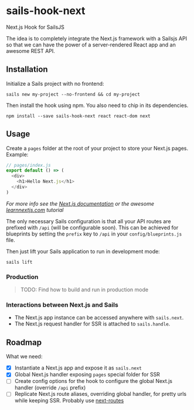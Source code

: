 # sails-hook-next

Next.js Hook for SailsJS

The idea is to completely integrate the Next.js framework with a Sailsjs API
so that we can have the power of a server-rendered React app and an awesome REST API.

## Installation

Initialize a Sails project with no frontend:

```
sails new my-project --no-frontend && cd my-project
```

Then install the hook using npm. You also need to chip in its dependencies.

```
npm install --save sails-hook-next react react-dom next
```

## Usage

Create a `pages` folder at the root of your project to store your Next.js pages. Example:

```js
// pages/index.js
export default () => (
  <div>
    <h1>Hello Next.js</h1>
  </div>
)
```

*For more info see the [Next.js documentation](https://github.com/zeit/next.js) or the awesome [learnnextjs.com](https://learnnextjs.com/) tutorial*

The only necessary Sails configuration is that all your API routes are prefixed with `/api` (will be configurable soon).
This can be achieved for blueprints by setting the `prefix` key to `/api` in your `config/blueprints.js` file.

Then just lift your Sails application to run in development mode:

```
sails lift
```

### Production

> TODO: Find how to build and run in production mode

### Interactions between Next.js and Sails

* The Next.js app instance can be accessed anywhere with `sails.next`.
* The Next.js request handler for SSR is attached to `sails.handle`.

## Roadmap

What we need:

* [x] Instantiate a Next.js app and expose it as `sails.next`
* [x] Global Next.js handler exposing `pages` special folder for SSR
* [ ] Create config options for the hook to configure the global Next.js handler (override `/api` prefix)
* [ ] Replicate Next.js route aliases, overriding global handler, for pretty urls while keeping SSR. Probably use [next-routes](https://github.com/fridays/next-routes)
